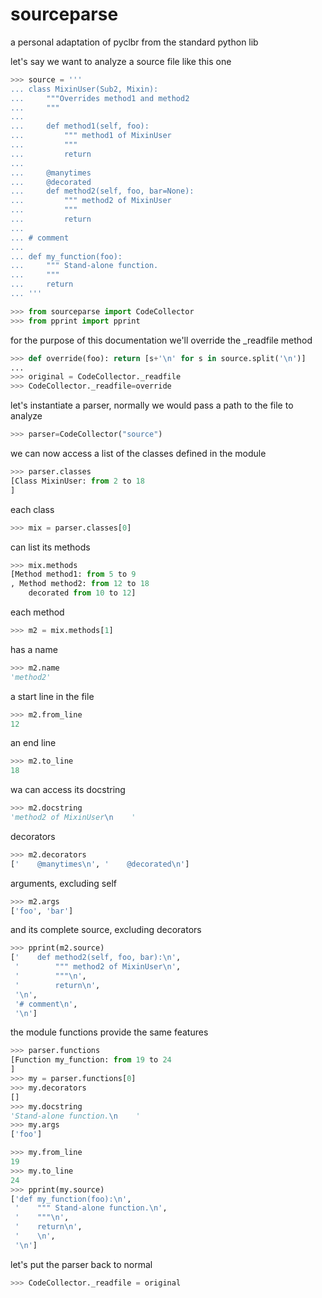 sourceparse
===========

a personal adaptation of pyclbr from the standard python lib

let's say we want to analyze a source file like this one
```python
>>> source = '''
... class MixinUser(Sub2, Mixin):
...     """Overrides method1 and method2
...     """
...
...     def method1(self, foo):
...         """ method1 of MixinUser
...         """
...         return
...
...     @manytimes
...     @decorated
...     def method2(self, foo, bar=None):
...         """ method2 of MixinUser
...         """
...         return
...
... # comment
...
... def my_function(foo):
...     """ Stand-alone function.
...     """
...     return
... '''

```

```python
>>> from sourceparse import CodeCollector
>>> from pprint import pprint

```

for the purpose of this documentation we'll override the _readfile method
```python
>>> def override(foo): return [s+'\n' for s in source.split('\n')]
...
>>> original = CodeCollector._readfile
>>> CodeCollector._readfile=override

```

let's instantiate a parser, normally we would pass a path to the file to analyze

```python
>>> parser=CodeCollector("source")

```
we can now access a list of the classes defined in the module
```python
>>> parser.classes
[Class MixinUser: from 2 to 18
]

```
each class
```python
>>> mix = parser.classes[0]

```
can list its methods
```python
>>> mix.methods
[Method method1: from 5 to 9
, Method method2: from 12 to 18
	decorated from 10 to 12]

```
each method
```python
>>> m2 = mix.methods[1]

```
has a name
```python
>>> m2.name
'method2'

```
a start line in the file
```python
>>> m2.from_line
12

```
an end line
```python
>>> m2.to_line
18

```
wa can access its docstring
```python
>>> m2.docstring
'method2 of MixinUser\n    '

```
decorators
```python
>>> m2.decorators
['    @manytimes\n', '    @decorated\n']

```
arguments, excluding self
```python
>>> m2.args
['foo', 'bar']

```
and its complete source, excluding decorators
```python
>>> pprint(m2.source)
['    def method2(self, foo, bar):\n',
 '        """ method2 of MixinUser\n',
 '        """\n',
 '        return\n',
 '\n',
 '# comment\n',
 '\n']

```
the module functions provide the same features
```python
>>> parser.functions
[Function my_function: from 19 to 24
]
>>> my = parser.functions[0]
>>> my.decorators
[]
>>> my.docstring
'Stand-alone function.\n    '
>>> my.args
['foo']

>>> my.from_line
19
>>> my.to_line
24
>>> pprint(my.source)
['def my_function(foo):\n',
 '    """ Stand-alone function.\n',
 '    """\n',
 '    return\n',
 '    \n',
 '\n']
```

let's put the parser back to normal
```python
>>> CodeCollector._readfile = original

```
